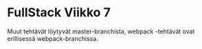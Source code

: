 # FullStack Viikko 7

Muut tehtävät löytyvät master-branchista, webpack -tehtävät ovat erillisessä webpack-branchissa.

